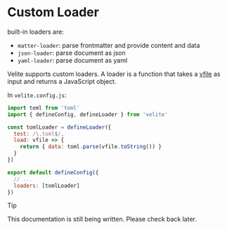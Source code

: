 # Custom Loader

built-in loaders are:

- `matter-loader`: parse frontmatter and provide content and data
- `json-loader`: parse document as json
- `yaml-loader`: parse document as yaml

Velite supports custom loaders. A loader is a function that takes a [vfile](https://github.com/vfile/vfile) as input and returns a JavaScript object.

In `velite.config.js`:

```js
import toml from 'toml'
import { defineConfig, defineLoader } from 'velite'

const tomlLoader = defineLoader({
  test: /\.toml$/,
  load: vfile => {
    return { data: toml.parse(vfile.toString()) }
  }
})

export default defineConfig({
  // ...
  loaders: [tomlLoader]
})
```

> [!TIP]
> This documentation is still being written. Please check back later.
